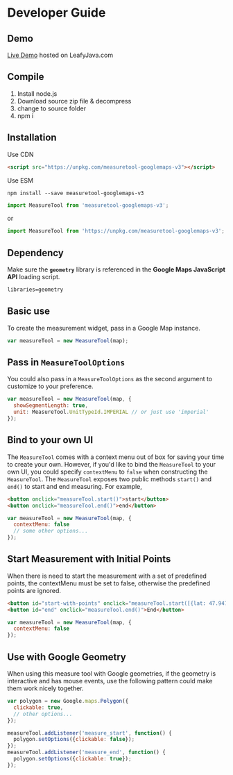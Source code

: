 # Developer Guide
## Demo
[Live Demo](https://www.leafyjava.com/projects/measuretool) hosted on LeafyJava.com

## Compile
1. Install node.js
2. Download source zip file & decompress
3. change to source folder 
4. npm i

## Installation
Use CDN
```html
<script src="https://unpkg.com/measuretool-googlemaps-v3"></script>
```
Use ESM
```shell
npm install --save measuretool-googlemaps-v3
```
```js
import MeasureTool from 'measuretool-googlemaps-v3';
```
or 
```js
import MeasureTool from 'https://unpkg.com/measuretool-googlemaps-v3';
```

## Dependency
Make sure the **`geometry`** library is referenced in the **Google Maps JavaScript API** loading script.
```html
libraries=geometry
```
## Basic use
To create the measurement widget, pass in a Google Map instance.
```javascript
var measureTool = new MeasureTool(map);
```
## Pass in `MeasureToolOptions`
You could also pass in a `MeasureToolOptions` as the second argument to customize to your preference. 
```javascript
var measureTool = new MeasureTool(map, {
  showSegmentLength: true,
  unit: MeasureTool.UnitTypeId.IMPERIAL // or just use 'imperial'
});
```
## Bind to your own UI
The `MeasureTool` comes with a context menu out of box for saving your time to create your own. However, if you'd like to bind the `MeasureTool` to your own UI, you could specify `contextMenu` to `false` when constructing the `MeasureTool`. The `MeasureTool` exposes two public methods `start()` and `end()` to start and end measuring. For example,
```html
<button onclick="measureTool.start()">start</button>
<button onclick="measureTool.end()">end</button>
```
```javascript
var measureTool = new MeasureTool(map, {
  contextMenu: false
  // some other options...
});
```

## Start Measurement with Initial Points
When there is need to start the measurement with a set of predefined points, the contextMenu must be set to false, otherwise the predefined points are ignored. 
```html
<button id="start-with-points" onclick="measureTool.start([{lat: 47.94796, lng: -116.70797}, {lat: 47.95028, lng: -116.69907}])">Start With Initial Points</button>
<button id="end" onclick="measureTool.end()">End</button>
```
```javascript
var measureTool = new MeasureTool(map, {
  contextMenu: false
});
```

## Use with Google Geometry
When using this measure tool with Google geometries, if the geometry is interactive and has mouse events, use the following pattern could make them work nicely together.

```javascript
var polygon = new Google.maps.Polygon({
  clickable: true,
  // other options...
});

measureTool.addListener('measure_start', function() {
  polygon.setOptions({clickable: false});
});
measureTool.addListener('measure_end', function() {
  polygon.setOptions({clickable: true});
});
```
